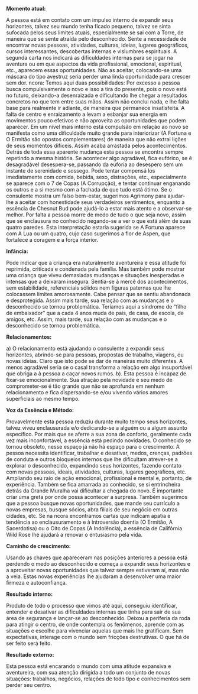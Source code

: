 **Momento atual:**

 A pessoa está em contato com um impulso interno de expandir seus horizontes, talvez seu mundo tenha ficado pequeno, talvez se sinta sufocada pelos seus limites atuais, especialmente se sai com a Torre, de maneira que se sente atraída pelo desconhecido. Sente a necessidade de encontrar novas pessoas, atividades, culturas, ideias, lugares geográficos, cursos interessantes, descobertas internas e vislumbres espirituais. A segunda carta nos indicará as dificuldades internas para se jogar na aventura ou em que aspectos da vida profissional, emocional, espiritual, etc., aparecem essas oportunidades. Não as aceitar, colocando-se uma máscara do tipo avestruz seria perder uma linda oportunidade para crescer sem dor.  ncora: Temos aqui duas possibilidades: Por excesso a pessoa busca compulsivamente o novo e isso a tira do presente, pois o novo está no futuro, deixando-a desenraizada e dificultando lhe chegar a resultados concretos no que tem entre suas mãos. Assim não conclui nada, e lhe falta base para realmente ir adiante, de maneira que permanece insatisfeita. A falta de centro e enraizamento a levam a esbanjar sua energia em movimentos pouco efetivos e não aproveita as oportunidades que podem aparecer. Em um nível mais interno está compulsão em relação ao novo se manifesta como uma dificuldade muito grande para interiorizar (A Fortuna e O Ermitão são opostos complementares) de maneira que não extrai lições de seus momentos difíceis. Assim acaba arrastada pelos acontecimentos. Detrás de toda essa aparente mudança esta pessoa se encontra sempre repetindo a mesma história. Se acontecer algo agradável, fica eufórico, se é desagradável desespera-se, passando da euforia ao desespero sem um instante de serenidade e sossego. Pode tentar compensá los imediatamente com comida, bebida, sexo, distrações, etc., especialmente se aparece com o 7 de Copas (A Corrupção), e tentar continuar enganando os outros e a si mesmo com a fachada de que tudo está ótimo. Se o consulente mostra um falso bem-estar, sugerimos Agrimony para ajudar-lhe a aceitar com honestidade seus verdadeiros sentimentos, enquanto a essência de Chesnut Bud pode ajudá-lo a estar mais atento e a observar-se melhor. Por falta a pessoa morre de medo de tudo o que seja novo, assim que se enclausura no conhecido negando-se a ver o que está além de suas quatro paredes. Esta interpretação estaria sugerida se A Fortuna aparece com A Lua ou um quatro, cujo caso sugerimos a flor de Aspen, que fortalece a coragem e a força interior. 


**Infância:**

 Pode indicar que a criança era naturalmente aventureira e essa atitude foi reprimida, criticada e condenada pela família. Más também pode mostrar uma criança que viveu demasiadas mudanças e situações inesperadas e intensas que a deixaram insegura. Sentia-se à mercê dos acontecimentos, sem estabilidade, referenciais sólidos nem figuras paternas que lhe colocassem limites amorosamente. Cabe pensar que se sentiu abandonada e desprotegida. Assim mais tarde, sua relação com as mudanças e o desconhecido se tornou problemática. Teríamos aqui a síndrome de “filho de embaixador” que a cada 4 anos muda de pais, de casa, de escola, de amigos, etc. Assim, mais tarde, sua relação com as mudanças e o desconhecido se tornou problemática. 


**Relacionamentos:**

 a) O relacionamento está ajudando o consulente a expandir seus horizontes, abrindo-se para pessoas, propostas de trabalho, viagens, ou novas ideias. Claro que isto pode se dar de maneiras muito diferentes. A menos agradável seria se o casal transforma a relação em algo insuportável que obriga a à pessoa a caçar novos rumos. b). Esta pessoa é incapaz de fixar-se emocionalmente. Sua atração pela novidade e seu medo de comprometer-se é tão grande que não se aprofunda em nenhum relacionamento e fica dispersando-se e/ou vivendo vários amores superficiais ao mesmo tempo. 


**Voz da Essência e Método:**

 Provavelmente esta pessoa reduziu durante muito tempo seus horizontes, talvez viveu enclausurada e/o dedicando-se a alguém ou a algum assunto específico. Por mais que se aferre a sua zona de conforto, geralmente cada vez mais inconfortável, a essência está pedindo novidades. O conhecido se tornou obsoleto, nesse espaço já não há espaço para o crescimento. A pessoa necessita identificar, trabalhar e desativar, medos, crenças, padrões de conduta e outros bloqueios internos que lhe dificultam atrever-se a explorar o desconhecido, expandindo seus horizontes, fazendo contato com novas pessoas, ideais, atividades, culturas, lugares geográficos, etc. Ampliando seu raio de ação emocional, profissional e mental e, portanto, de experiência. Também se fica amarrada ao conhecido, se si entrincheira detrás da Grande Muralha vai dificultar a chegada do novo. É importante criar uma greta por onde possa acontecer a surpresa. Também sugerimos que a pessoa busque novas oportunidades, que mande seu currículo a novas empresas, busque sócios, abra filiais de seu negócio em outras cidades, etc. Se na  ncora encontramos cartas que indicam apatia e tendência ao enclausuramento e à introversão doentia (O Ermitão, A Sacerdotisa) ou o Oito de Copas (A Indolência), a essência de Califórnia Wild Rose lhe ajudará a renovar o entusiasmo pela vida. 


**Caminho de crescimento:**

 Usando as chaves que apareceram nas posições anteriores a pessoa está perdendo o medo ao desconhecido e começa a expandir seus horizontes e a aproveitar novas oportunidades que talvez sempre estiveram aí, mas não a veia. Estas novas experiências lhe ajudaram a desenvolver uma maior firmeza e autoconfiança. 


**Resultado interno:**

 Produto de todo o processo que vimos até aqui, conseguiu identificar, entender e desativar as dificuldades internas que tinha para sair de sua área de segurança e lançar-se ao desconhecido. Deixou a periferia da roda para atingir o centro, de onde contempla os fenômenos, aprende com as situações e escolhe para vivenciar aquelas que mais lhe gratificam. Sem expectativas, interage com o mundo sem fricções destrutivas. O que há de ser feito será feito. 


**Resultado externo:**

 Esta pessoa está encarando o mundo com uma atitude expansiva e aventureira, com sua atenção dirigida a todo um conjunto de novas situações: trabalhos, negócios, relações de todo tipo e conhecimentos sem perder seu centro.
